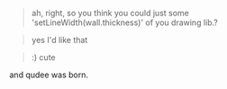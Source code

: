 >ah, right, so you think you could just some 'setLineWidth(wall.thickness)' of you drawing lib.?

>yes I'd like that

>:) cute

and qudee was born.